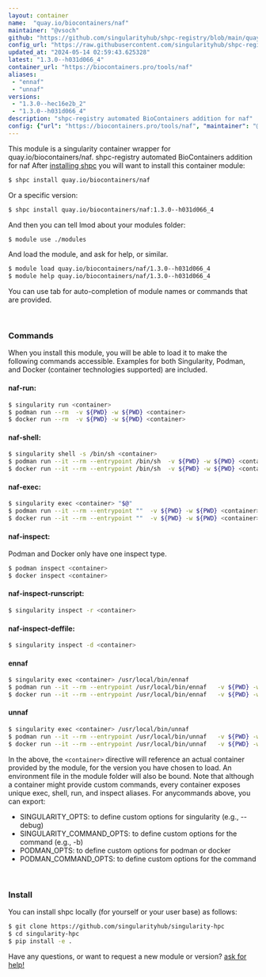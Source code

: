 ```yaml
---
layout: container
name:  "quay.io/biocontainers/naf"
maintainer: "@vsoch"
github: "https://github.com/singularityhub/shpc-registry/blob/main/quay.io/biocontainers/naf/container.yaml"
config_url: "https://raw.githubusercontent.com/singularityhub/shpc-registry/main/quay.io/biocontainers/naf/container.yaml"
updated_at: "2024-05-14 02:59:43.625328"
latest: "1.3.0--h031d066_4"
container_url: "https://biocontainers.pro/tools/naf"
aliases:
 - "ennaf"
 - "unnaf"
versions:
 - "1.3.0--hec16e2b_2"
 - "1.3.0--h031d066_4"
description: "shpc-registry automated BioContainers addition for naf"
config: {"url": "https://biocontainers.pro/tools/naf", "maintainer": "@vsoch", "description": "shpc-registry automated BioContainers addition for naf", "latest": {"1.3.0--h031d066_4": "sha256:ea9012c88ba5e8ad460c809cec1a182a4f3d317bad0701dda90155caf8f36338"}, "tags": {"1.3.0--hec16e2b_2": "sha256:80fc33cd777cd2d54eea4e5fcf5742603c35b5b1443418b7e751e45b543ac436", "1.3.0--h031d066_4": "sha256:ea9012c88ba5e8ad460c809cec1a182a4f3d317bad0701dda90155caf8f36338"}, "docker": "quay.io/biocontainers/naf", "aliases": {"ennaf": "/usr/local/bin/ennaf", "unnaf": "/usr/local/bin/unnaf"}}
---
```


This module is a singularity container wrapper for quay.io/biocontainers/naf.
shpc-registry automated BioContainers addition for naf
After [installing shpc](#install) you will want to install this container module:


```bash
$ shpc install quay.io/biocontainers/naf
```

Or a specific version:

```bash
$ shpc install quay.io/biocontainers/naf:1.3.0--h031d066_4
```

And then you can tell lmod about your modules folder:

```bash
$ module use ./modules
```

And load the module, and ask for help, or similar.

```bash
$ module load quay.io/biocontainers/naf/1.3.0--h031d066_4
$ module help quay.io/biocontainers/naf/1.3.0--h031d066_4
```

You can use tab for auto-completion of module names or commands that are provided.

<br>

### Commands

When you install this module, you will be able to load it to make the following commands accessible.
Examples for both Singularity, Podman, and Docker (container technologies supported) are included.

#### naf-run:

```bash
$ singularity run <container>
$ podman run --rm  -v ${PWD} -w ${PWD} <container>
$ docker run --rm  -v ${PWD} -w ${PWD} <container>
```

#### naf-shell:

```bash
$ singularity shell -s /bin/sh <container>
$ podman run --it --rm --entrypoint /bin/sh  -v ${PWD} -w ${PWD} <container>
$ docker run --it --rm --entrypoint /bin/sh  -v ${PWD} -w ${PWD} <container>
```

#### naf-exec:

```bash
$ singularity exec <container> "$@"
$ podman run --it --rm --entrypoint ""  -v ${PWD} -w ${PWD} <container> "$@"
$ docker run --it --rm --entrypoint ""  -v ${PWD} -w ${PWD} <container> "$@"
```

#### naf-inspect:

Podman and Docker only have one inspect type.

```bash
$ podman inspect <container>
$ docker inspect <container>
```

#### naf-inspect-runscript:

```bash
$ singularity inspect -r <container>
```

#### naf-inspect-deffile:

```bash
$ singularity inspect -d <container>
```


#### ennaf

```bash
$ singularity exec <container> /usr/local/bin/ennaf
$ podman run --it --rm --entrypoint /usr/local/bin/ennaf   -v ${PWD} -w ${PWD} <container> -c " $@"
$ docker run --it --rm --entrypoint /usr/local/bin/ennaf   -v ${PWD} -w ${PWD} <container> -c " $@"
```


#### unnaf

```bash
$ singularity exec <container> /usr/local/bin/unnaf
$ podman run --it --rm --entrypoint /usr/local/bin/unnaf   -v ${PWD} -w ${PWD} <container> -c " $@"
$ docker run --it --rm --entrypoint /usr/local/bin/unnaf   -v ${PWD} -w ${PWD} <container> -c " $@"
```



In the above, the `<container>` directive will reference an actual container provided
by the module, for the version you have chosen to load. An environment file in the
module folder will also be bound. Note that although a container
might provide custom commands, every container exposes unique exec, shell, run, and
inspect aliases. For anycommands above, you can export:

 - SINGULARITY_OPTS: to define custom options for singularity (e.g., --debug)
 - SINGULARITY_COMMAND_OPTS: to define custom options for the command (e.g., -b)
 - PODMAN_OPTS: to define custom options for podman or docker
 - PODMAN_COMMAND_OPTS: to define custom options for the command

<br>

### Install

You can install shpc locally (for yourself or your user base) as follows:

```bash
$ git clone https://github.com/singularityhub/singularity-hpc
$ cd singularity-hpc
$ pip install -e .
```

Have any questions, or want to request a new module or version? [ask for help!](https://github.com/singularityhub/singularity-hpc/issues)